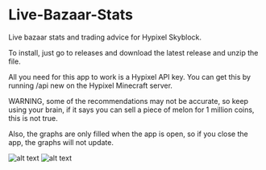 # Live-Bazaar-Stats
Live bazaar stats and trading advice for Hypixel Skyblock.

To install, just go to releases and download the latest release and unzip the file.

All you need for this app to work is a Hypixel API key.
You can get this by running /api new on the Hypixel Minecraft server.

WARNING, some of the recommendations may not be accurate, so keep using your brain, if it says you can sell a piece of melon for 1 million coins, this is not true.

Also, the graphs are only filled when the app is open, so if you close the app, the graphs will not update.

![alt text](https://github.com/Olle-Lukowski/Live-Bazaar-Stats/blob/main//images/main_screen.png?raw=true)
![alt text](https://github.com/Olle-Lukowski/Live-Bazaar-Stats/blob/main//images/graph_screen.png?raw=true)